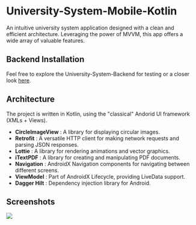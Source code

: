# University-System-Mobile-Kotlin
An intuitive university system application designed with a clean and efficient architecture. Leveraging the power of MVVM, this app offers a wide array of valuable features.

## Backend Installation
 Feel free to explore the University-System-Backend for testing or a closer look <a href="https://github.com/SabirHalil/University-System-Backend">here</a>.
  
## Architecture
 The project is written in Kotlin, using the "classical" Andorid UI framework (XMLs + Views).
 - **CircleImageView** : A library for displaying circular images.
 - **Retrofit** : A versatile HTTP client for making network requests and parsing JSON responses.
 - **Lottie** : A library for rendering animations and vector graphics.
 - **iTextPDF** : A library for creating and manipulating PDF documents.
 - **Navigation** : AndroidX Navigation components for navigating between different screens.
 - **ViewModel** : Part of AndroidX Lifecycle, providing LiveData support.
 - **Dagger Hilt** : Dependency injection library for Android.

## Screenshots
<img src="screenshots/screenshots.png?raw=true"/>
 




